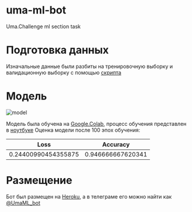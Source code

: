 # uma-ml-bot
Uma.Challenge ml section task

# Подготовка данных
Изначальные данные были разбиты на тренировочную выборку и валидационную выборку с помощью [скрипта](make_data.py)



# Модель
![model](https://i.imgur.com/EfX6JBP.png)

Модель была обучена на [Google.Colab](https://colab.research.google.com), процесс обучения представлен в [ноутбуке](uma_model.ipynb)
Оценка модели после 100 эпох обучения:

Loss | Accuracy
------------ | -------------
0.24400990454355875 | 0.946666667620341

# Размещение
Бот был размещен на [Heroku](https://heroku.com), а в телеграме его можно найти как [@UmaML_bot](t.me/UmaML_bot)
